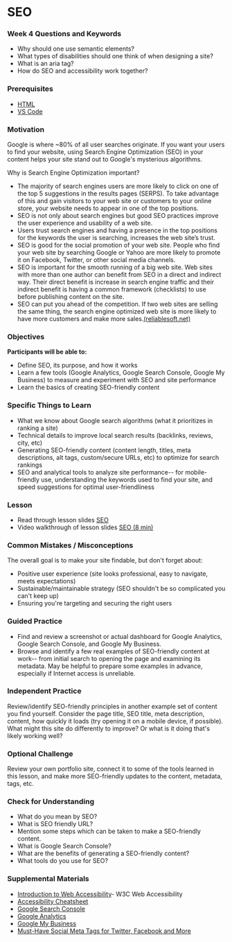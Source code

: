 # SEO

### Week 4 Questions and Keywords

- Why should one use semantic elements?
- What types of disabilities should one think of when designing a site?
- What is an aria tag?
- How do SEO and accessibility work together?

### Prerequisites

- [HTML](/web/html.md)
- [VS Code](/dev-tools/vscode.md)

### Motivation

Google is where ~80% of all user searches originate. If you want your users to find your website, using Search Engine Optimization (SEO) in your content helps your site stand out to Google's mysterious algorithms.

Why is Search Engine Optimization important?

- The majority of search engines users are more likely to click on one of the top 5 suggestions in the results pages (SERPS). To take advantage of this and gain visitors to your web site or customers to your online store, your website needs to appear in one of the top positions.
- SEO is not only about search engines but good SEO practices improve the user experience and usability of a web site.
- Users trust search engines and having a presence in the top positions for the keywords the user is searching, increases the web site’s trust.
- SEO is good for the social promotion of your web site. People who find your web site by searching Google or Yahoo are more likely to promote it on Facebook, Twitter, or other social media channels.
- SEO is important for the smooth running of a big web site. Web sites with more than one author can benefit from SEO in a direct and indirect way. Their direct benefit is increase in search engine traffic and their indirect benefit is having a common framework (checklists) to use before publishing content on the site.
- SEO can put you ahead of the competition. If two web sites are selling the same thing, the search engine optimized web site is more likely to have more customers and make more sales.[(reliablesoft.net)](https://www.reliablesoft.net/what-is-search-engine-optimization-and-why-is-it-important/)

### Objectives

**Participants will be able to:**

- Define SEO, its purpose, and how it works
- Learn a few tools (Google Analytics, Google Search Console, Google My Business) to measure and experiment with SEO and site performance
- Learn the basics of creating SEO-friendly content

### Specific Things to Learn

- What we know about Google search algorithms (what it prioritizes in ranking a site)
- Technical details to improve local search results (backlinks, reviews, city, etc)
- Generating SEO-friendly content (content length, titles, meta descriptions, alt tags, custom/secure URLs, etc) to optimize for search rankings
- SEO and analytical tools to analyze site performance-- for mobile-friendly use, understanding the keywords used to find your site, and speed suggestions for optimal user-friendliness

### Lesson

- Read through lesson slides [SEO](https://docs.google.com/presentation/d/13ROF6Eq4sQwUMFOwDYQPxvCw-vhz5A-Q5gACalNXQyU/edit?usp=sharing)
- Video walkthrough of lesson slides [SEO (8 min)](https://drive.google.com/open?id=1iJIUdqWgkZe-8xAHdIIGXOSImIk2-CTI)

### Common Mistakes / Misconceptions

The overall goal is to make your site findable, but don't forget about:

- Positive user experience (site looks professional, easy to navigate, meets expectations)
- Sustainable/maintainable strategy (SEO shouldn't be so complicated you can't keep up)
- Ensuring you're targeting and securing the right users

### Guided Practice

- Find and review a screenshot or actual dashboard for Google Analytics, Google Search Console, and Google My Business.
- Browse and identify a few real examples of SEO-friendly content at work-- from initial search to opening the page and examining its metadata. May be helpful to prepare some examples in advance, especially if Internet access is unreliable.

### Independent Practice

Review/identify SEO-friendly principles in another example set of content you find yourself. Consider the page title, SEO title, meta description, content, how quickly it loads (try opening it on a mobile device, if possible). What might this site do differently to improve? Or what is it doing that's likely working well?

### Optional Challenge

Review your own portfolio site, connect it to some of the tools learned in this lesson, and make more SEO-friendly updates to the content, metadata, tags, etc.

### Check for Understanding

- What do you mean by SEO?
- What is SEO friendly URL?
- Mention some steps which can be taken to make a SEO-friendly content.
- What is Google Search Console?
- What are the benefits of generating a SEO-friendly content?
- What tools do you use for SEO?

### Supplemental Materials

- [Introduction to Web Accessibility](https://www.w3.org/WAI/fundamentals/accessibility-intro/)- W3C Web Accessibility
- [Accessibility Cheatsheet](https://moritzgiessmann.de/accessibility-cheatsheet/)
- [Google Search Console](https://gsuite.google.com/products/admin/)
- [Google Analytics](https://www.google.com/analytics)
- [Google My Business](https://www.google.com/business)
- [Must-Have Social Meta Tags for Twitter, Facebook and More](https://moz.com/blog/meta-data-templates-123)
